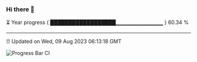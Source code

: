 ### Hi there 👋

⏳ Year progress { ██████████████████▁▁▁▁▁▁▁▁▁▁▁▁ } 60.34 %

---

⏰ Updated on Wed, 09 Aug 2023 06:13:18 GMT

![Progress Bar CI](https://github.com/liununu/liununu/workflows/Progress%20Bar%20CI/badge.svg)

